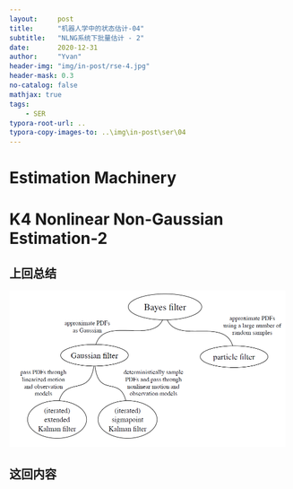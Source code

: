 ```yaml
---
layout:     post
title:      "机器人学中的状态估计-04"
subtitle:   "NLNG系统下批量估计 - 2"
date:       2020-12-31
author:     "Yvan"
header-img: "img/in-post/rse-4.jpg"
header-mask: 0.3
no-catalog: false
mathjax: true
tags:
    - SER
typora-root-url: ..
typora-copy-images-to: ..\img\in-post\ser\04
---
```


# Estimation Machinery

# K4 Nonlinear Non-Gaussian Estimation-2

## 上回总结

<img src="/img/in-post/ser/04/image-20201230021637961.png" alt="image-20201230021637961" style="zoom:50%;" />

## 这回内容

